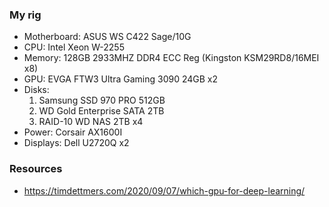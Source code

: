 ### My rig

* Motherboard: ASUS WS C422 Sage/10G
* CPU: Intel Xeon W-2255
* Memory: 128GB 2933MHZ DDR4 ECC Reg (Kingston KSM29RD8/16MEI x8)
* GPU: EVGA FTW3 Ultra Gaming 3090 24GB x2
* Disks:
    1. Samsung SSD 970 PRO 512GB
    2. WD Gold Enterprise SATA 2TB
    3. RAID-10 WD NAS 2TB x4
* Power: Corsair AX1600I
* Displays: Dell U2720Q x2

### Resources

* https://timdettmers.com/2020/09/07/which-gpu-for-deep-learning/
